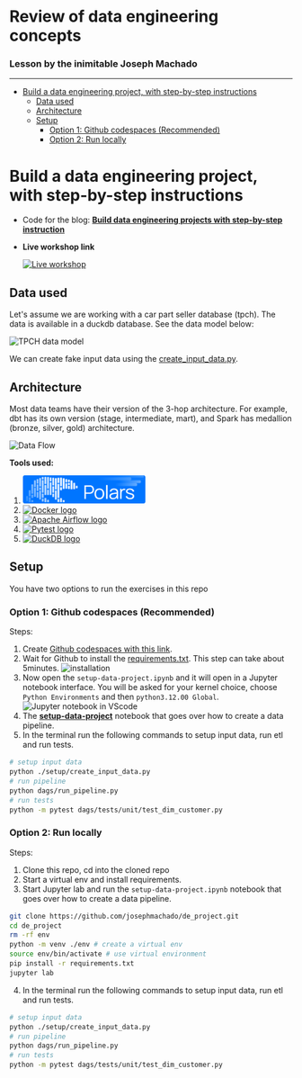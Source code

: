# Review of data engineering concepts
### Lesson by the inimitable Joseph Machado
-----------

* [Build a data engineering project, with step-by-step instructions](#build-a-data-engineering-project-with-step-by-step-instructions)
     * [Data used](#data-used)
     * [Architecture](#architecture)
     * [Setup](#setup)
          * [Option 1: Github codespaces (Recommended)](#option-1-github-codespaces-recommended)
          * [Option 2: Run locally](#option-2-run-locally)

# Build a data engineering project, with step-by-step instructions

* Code for the blog: **[Build data engineering projects with step-by-step instruction](https://www.startdataengineering.com/post/de-proj-step-by-step/)**
* **Live workshop link**

  [![Live workshop](https://img.youtube.com/vi/bfiOLwp1aWM/0.jpg)](https://www.youtube.com/live/bfiOLwp1aWM)


## Data used

Let's assume we are working with a car part seller database (tpch). The data is available in a duckdb database. See the data model below:

![TPCH data model](./assets/images/tpch_erd.png)

We can create fake input data using the [create_input_data.py](https://github.com/josephmachado/de_project/blob/main/setup/create_input_data.py).

## Architecture

Most data teams have their version of the 3-hop architecture. For example, dbt has its own version (stage, intermediate, mart), and Spark has medallion (bronze, silver, gold) architecture.

![Data Flow](./assets/images/dep-arch.png)

**Tools used:**

1. [<img src="https://raw.githubusercontent.com/pola-rs/polars-static/master/banner/polars_github_banner.svg" height="50" alt="Polars logo" />](https://pola.rs/)
2. [<img src="./assets/images/docker.png" height="50" alt="Docker logo" />](https://www.docker.com/)
3. [<img src="./assets/images/airflow.png" height="50" alt="Apache Airflow logo" />](https://airflow.apache.org/)
4. [<img src="./assets/images/pytest.png" height="50" alt="Pytest logo" />](https://docs.pytest.org/en/stable/)
5. [<img src="./assets/images/duckdb.png" height="50" alt="DuckDB logo" />](https://duckdb.org/)

## Setup

You have two options to run the exercises in this repo

### Option 1: Github codespaces (Recommended)

Steps:

1. Create [Github codespaces with this link](https://github.com/codespaces/new?skip_quickstart=true&machine=basicLinux32gb&repo=858828036&ref=main&devcontainer_path=.devcontainer%2Fdevcontainer.json&geo=UsWest).
2. Wait for Github to install the [requirements.txt](./requirements.txt). This step can take about 5minutes.
        ![installation](./assets/images/inst.png)
3. Now open the `setup-data-project.ipynb` and it will open in a Jupyter notebook interface. You will be asked for your kernel choice, choose `Python Environments` and then `python3.12.00 Global`.
        ![Jupyter notebook in VScode](./assets/images/vsjupy.png)
4. The **[setup-data-project](./setup-data-project.ipynb)** notebook that goes over how to create a data pipeline.
5. In the terminal run the following commands to setup input data, run etl and run tests.

```bash
# setup input data
python ./setup/create_input_data.py
# run pipeline
python dags/run_pipeline.py
# run tests
python -m pytest dags/tests/unit/test_dim_customer.py
```

### Option 2: Run locally

Steps:

1. Clone this repo, cd into the cloned repo
2. Start a virtual env and install requirements.
3. Start Jupyter lab and run the `setup-data-project.ipynb` notebook that goes over how to create a data pipeline.
```bash
git clone https://github.com/josephmachado/de_project.git
cd de_project
rm -rf env
python -m venv ./env # create a virtual env
source env/bin/activate # use virtual environment
pip install -r requirements.txt
jupyter lab
```
4. In the terminal run the following commands to setup input data, run etl and run tests.

```bash
# setup input data
python ./setup/create_input_data.py
# run pipeline
python dags/run_pipeline.py
# run tests
python -m pytest dags/tests/unit/test_dim_customer.py
```

